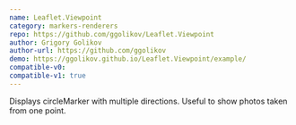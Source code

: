 ```yaml
---
name: Leaflet.Viewpoint
category: markers-renderers
repo: https://github.com/ggolikov/Leaflet.Viewpoint
author: Grigory Golikov
author-url: https://github.com/ggolikov
demo: https://ggolikov.github.io/Leaflet.Viewpoint/example/
compatible-v0:
compatible-v1: true
---
```


Displays circleMarker with multiple directions.	Useful to show photos taken from one point.
